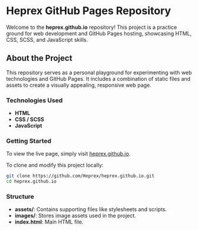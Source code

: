 
# Heprex GitHub Pages Repository

Welcome to the **heprex.github.io** repository! This project is a practice ground for web development and GitHub Pages hosting, showcasing HTML, CSS, SCSS, and JavaScript skills.

## About the Project

This repository serves as a personal playground for experimenting with web technologies and GitHub Pages. It includes a combination of static files and assets to create a visually appealing, responsive web page.

### Technologies Used

- **HTML**
- **CSS / SCSS**
- **JavaScript**

### Getting Started

To view the live page, simply visit [heprex.github.io](https://heprex.github.io/).

To clone and modify this project locally:

```bash
git clone https://github.com/Heprex/heprex.github.io.git
cd heprex.github.io
```

### Structure

- **assets/**: Contains supporting files like stylesheets and scripts.
- **images/**: Stores image assets used in the project.
- **index.html**: Main HTML file.
